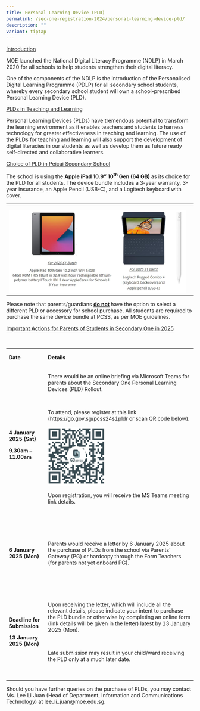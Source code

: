 ```yaml
---
title: Personal Learning Device (PLD)
permalink: /sec-one-registration-2024/personal-learning-device-pld/
description: ""
variant: tiptap
---
```

<p><u>Introduction</u>
</p>
<p>MOE launched the National Digital Literacy Programme (NDLP) in March 2020
for all schools to help students strengthen their digital literacy.</p>
<p>One of the components of the NDLP is the introduction of the Personalised
Digital Learning Programme (PDLP) for all secondary school students, whereby
every secondary school student will own a school-prescribed Personal Learning
Device (PLD).</p>
<p><u>PLDs in Teaching and Learning</u>
</p>
<p>Personal Learning Devices (PLDs) have tremendous potential to transform
the learning environment as it enables teachers and students to harness
technology for greater effectiveness in teaching and learning. The use
of the PLDs for teaching and learning will also support the development
of digital literacies in our students as well as develop them as future
ready self-directed and collaborative learners.</p>
<p><u>Choice of PLD in Peicai Secondary School</u>
</p>
<p>The school is using the <strong>Apple iPad 10.9” 10<sup>th</sup> Gen (64 GB) </strong>as
its choice for the PLD for all students. The device bundle includes a 3-year
warranty, 3-year insurance, an Apple Pencil (USB-C), and a Logitech keyboard
with cover.</p>
<table style="minWidth: 50px">
<colgroup>
<col>
<col>
</colgroup>
<tbody>
<tr>
<th rowspan="1" colspan="1">
<p></p>
<div class="isomer-image-wrapper">
<img style="width: 100%" height="auto" width="100%" alt="pdlp" src="/images/Aboutus/PDLP1.jpg">
</div>
</th>
<th rowspan="1" colspan="1">
<p></p>
</th>
</tr>
</tbody>
</table>
<p>Please note that parents/guardians <strong><u>do not</u> </strong>have
the option to select a different PLD or accessory for school purchase.
All students are required to purchase the same device bundle at PCSS, as
per MOE guidelines.</p>
<p><u>Important Actions for Parents of Students in Secondary One in 2025</u>
</p>
<p>&nbsp;</p>
<table style="minWidth: 50px">
<colgroup>
<col>
<col>
</colgroup>
<tbody>
<tr>
<td rowspan="1" colspan="1">
<p><strong>Date</strong>
</p>
</td>
<td rowspan="1" colspan="1">
<p><strong>Details</strong>
</p>
</td>
</tr>
<tr>
<td rowspan="1" colspan="1">
<p><strong>4 January 2025 (Sat)</strong>
</p>
<p><strong>9.30am – 11.00am</strong>
</p>
</td>
<td rowspan="1" colspan="1">
<p>There would be an online briefing via Microsoft Teams for parents about
the Secondary One Personal Learning Devices (PLD) Rollout.</p>
<p>&nbsp;</p>
<p>To attend, please register at this link (<a rel="noopener noreferrer nofollow" target="_blank">https://go.gov.sg/pcss24s1pldr</a> or
scan QR code below).</p>
<p></p>
<div class="isomer-image-wrapper">
<img style="width: 40%;" height="auto" width="100%" alt="pdlp qr" src="/images/Aboutus/pdlp_QR_.jpg">
</div>
<p></p>
<p>Upon registration, you will receive the MS Teams meeting link details.</p>
<p>&nbsp;</p>
</td>
</tr>
<tr>
<td rowspan="1" colspan="1">
<p><strong>6 January 2025 (Mon)</strong>
</p>
</td>
<td rowspan="1" colspan="1">
<p>&nbsp;</p>
<p>Parents would receive a letter by 6 January 2025 about the purchase of
PLDs from the school via Parents’ Gateway (PG) or hardcopy through the
Form Teachers (for parents not yet onboard PG).</p>
<p>&nbsp;</p>
</td>
</tr>
<tr>
<td rowspan="1" colspan="1">
<p><strong>Deadline for Submission</strong>
</p>
<p><strong>13 January 2025 (Mon)</strong>
</p>
</td>
<td rowspan="1" colspan="1">
<p>&nbsp;</p>
<p>Upon receiving the letter, which will include all the relevant details,
please indicate your intent to purchase the PLD bundle or otherwise by
completing an online form (link details will be given in the letter) latest
by 13 January 2025 (Mon).</p>
<p>&nbsp;</p>
<p>Late submission may result in your child/ward receiving the PLD only at
a much later date.</p>
<p>&nbsp;</p>
</td>
</tr>
</tbody>
</table>
<p>Should you have further queries on the purchase of PLDs, you may contact
Ms. Lee Li Juan (Head of Department, Information and Communications Technology)
at <a rel="noopener noreferrer nofollow" target="_blank">lee_li_juan@moe.edu.sg</a>.</p>
<p></p>